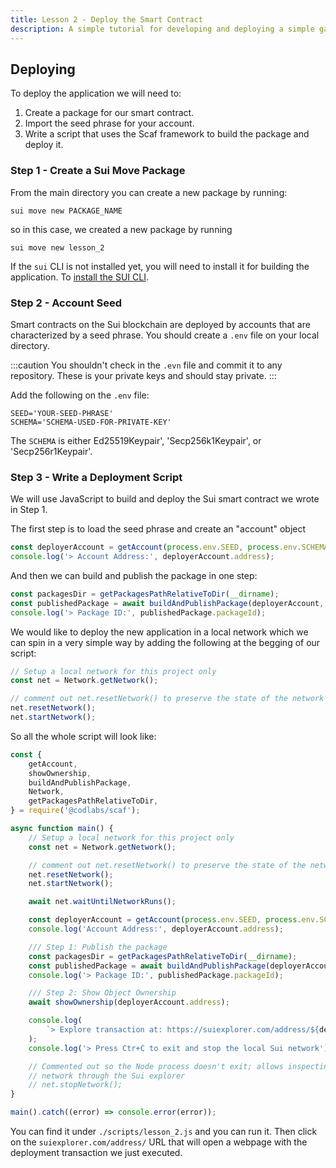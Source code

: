 ```yaml
---
title: Lesson 2 - Deploy the Smart Contract
description: A simple tutorial for developing and deploying a simple game on Sui
---
```


## Deploying

To deploy the application we will need to:
1. Create a package for our smart contract.
2. Import the seed phrase for your account.
3. Write a script that uses the Scaf framework to build the package and deploy it.


### Step 1 - Create a Sui Move Package

From the main directory you can create a new package by running:

```
sui move new PACKAGE_NAME
```

so in this case, we created a new package by running

```
sui move new lesson_2
```

If the `sui` CLI is not installed yet, you will need to install it for
building the application. To [install the SUI CLI](https://docs.sui.io/build/install).

### Step 2 - Account Seed
Smart contracts on the Sui blockchain are deployed by accounts that are
characterized by a seed phrase. You should create a `.env` file on your local
directory.

:::caution
You shouldn't check in the `.evn` file and commit it to any repository. These
is your private keys and should stay private.
:::

Add the following on the `.env` file:

```
SEED='YOUR-SEED-PHRASE'
SCHEMA='SCHEMA-USED-FOR-PRIVATE-KEY'
```

The `SCHEMA` is either Ed25519Keypair', 'Secp256k1Keypair', or 'Secp256r1Keypair'.

### Step 3 - Write a Deployment Script

We will use JavaScript to build and deploy the Sui smart contract we wrote
in Step 1.

The first step is to load the seed phrase and create an "account" object

```js
const deployerAccount = getAccount(process.env.SEED, process.env.SCHEMA);
console.log('> Account Address:', deployerAccount.address);
```

And then we can build and publish the package in one step:

```js
const packagesDir = getPackagesPathRelativeToDir(__dirname);
const publishedPackage = await buildAndPublishPackage(deployerAccount, 'lesson_1', packagesDir);
console.log('> Package ID:', publishedPackage.packageId);
```

We would like to deploy the new application in a local network which we can
spin in a very simple way by adding the following at the begging of our script:

```js
// Setup a local network for this project only
const net = Network.getNetwork();

// comment out net.resetNetwork() to preserve the state of the network across runs
net.resetNetwork();
net.startNetwork();
```

So all the whole script will look like:

```js
const {
    getAccount,
    showOwnership,
    buildAndPublishPackage,
    Network,
    getPackagesPathRelativeToDir,
} = require('@codlabs/scaf');

async function main() {
    // Setup a local network for this project only
    const net = Network.getNetwork();

    // comment out net.resetNetwork() to preserve the state of the network across runs
    net.resetNetwork();
    net.startNetwork();

    await net.waitUntilNetworkRuns();

    const deployerAccount = getAccount(process.env.SEED, process.env.SCHEMA);
    console.log('Account Address:', deployerAccount.address);

    /// Step 1: Publish the package
    const packagesDir = getPackagesPathRelativeToDir(__dirname);
    const publishedPackage = await buildAndPublishPackage(deployerAccount, 'lesson_1', packagesDir);
    console.log('> Package ID:', publishedPackage.packageId);

    /// Step 2: Show Object Ownership
    await showOwnership(deployerAccount.address);

    console.log(
        `> Explore transaction at: https://suiexplorer.com/address/${deployerAccount.address}?network=local`,
    );
    console.log('> Press Ctr+C to exit and stop the local Sui network');

    // Commented out so the Node process doesn't exit; allows inspecting the
    // network through the Sui explorer
    // net.stopNetwork();
}

main().catch((error) => console.error(error));
```

You can find it under `./scripts/lesson_2.js` and you can run it. Then click on
the `suiexplorer.com/address/` URL that will open a webpage with the
deployment transaction we just executed.